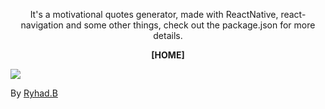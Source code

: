 <p align="center">It's a motivational quotes generator, made with ReactNative, react-navigation and some other things, check out the package.json for more details.</p>

<p align="center"><strong>[HOME]</strong></p>
<img src="http://www.ryhad.com/images/work/reactnativemymotivator.png" />

<p>By <a href="https://ryhad.com">Ryhad.B</a> </p>

</p>
